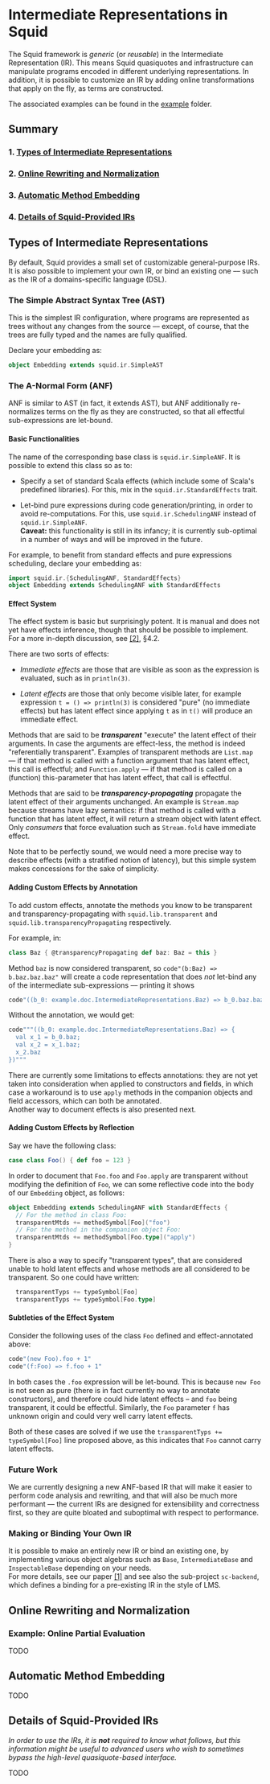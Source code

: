 # Intermediate Representations in Squid

The Squid framework is _generic_ (or _reusable_) in the Intermediate Representation (IR).
This means Squid quasiquotes and infrastructure can manipulate programs encoded in different underlying representations.
In addition, it is possible to customize an IR by adding online transformations that apply on the fly, as terms are constructed.
<a name="qsr"></a>

The associated examples can be found in the 
[example](/example/src/main/scala/example) folder.


## Summary

### 1. [Types of Intermediate Representations](#ir-types)
### 2. [Online Rewriting and Normalization](#rwg-norm)
### 3. [Automatic Method Embedding](#mtd-embed)
### 4. [Details of Squid-Provided IRs](#details)












<a name="ir-types"></a>
## Types of Intermediate Representations

By default, Squid provides a small set of customizable general-purpose IRs.
It is also possible to implement your own IR, or bind an existing one 
–– such as the IR of a domains-specific language (DSL).


### The Simple Abstract Syntax Tree (AST)

This is the simplest IR configuration, where programs are represented as trees without any changes from the source –– except, of course, that the trees are fully typed and the names are fully qualified.

Declare your embedding as:
```scala
object Embedding extends squid.ir.SimpleAST
```

<!-- **Details:**  -->
<!-- #### Details -->


### The A-Normal Form (ANF)

ANF is similar to AST (in fact, it extends AST), but ANF additionally re-normalizes terms on the fly as they are constructed, 
so that all effectful sub-expressions are let-bound.


#### Basic Functionalities

The name of the corresponding base class is `squid.ir.SimpleANF`.
It is possible to extend this class so as to:

 * Specify a set of standard Scala effects (which include some of Scala's predefined libraries). For this, mix in the `squid.ir.StandardEffects` trait.
 
 * Let-bind pure expressions during code generation/printing, in order to avoid re-computations. For this, use `squid.ir.SchedulingANF` instead of `squid.ir.SimpleANF`.  
 **Caveat:** this functionality is still in its infancy; 
 it is currently sub-optimal in a number of ways and will be improved in the future.

For example, to benefit from standard effects and pure expressions scheduling,
declare your embedding as:
```scala
import squid.ir.{SchedulingANF, StandardEffects}
object Embedding extends SchedulingANF with StandardEffects
```


#### Effect System

The effect system is basic but surprisingly potent. 
It is manual and does not yet have effects inference, though that should be possible to implement.  
For a more in-depth discussion, see [[2]](/README.md#gpce17), §4.2.

There are two sorts of effects: 

 * _Immediate effects_ are those that are visible as soon as the expression is evaluated, 
   such as in `println(3)`.
 
 * _Latent effects_ are those that only become visible later, for example expression `t = () => println(3)` is considered "pure" (no immediate effects) but has latent effect since applying `t` as in `t()` will produce an immediate effect.
 
Methods that are said to be **_transparent_** "execute" the latent effect of their arguments. 
In case the arguments are effect-less, the method is indeed "referentially transparent". Examples of transparent methods are `List.map` –– if that method is called with a function argument that has latent effect, this call is effectful; and `Function.apply` –– if that method is called on a (function) this-parameter that has latent effect, that call is effectful.

Methods that are said to be **_transparency-propagating_** propagate the latent effect of their arguments unchanged. An example is `Stream.map` because streams have lazy semantics:
if that method is called with a function that has latent effect, 
it will return a stream object with latent effect. 
Only _consumers_ that force evaluation such as `Stream.fold` have immediate effect.

Note that to be perfectly sound, we would need a more precise way to describe effects (with a stratified notion of latency), but this simple system makes concessions for the sake of simplicity.


#### Adding Custom Effects by Annotation
<!-- ##### By Annotation -->

To add custom effects, annotate the methods you know to be transparent and transparency-propagating with `squid.lib.transparent` and `squid.lib.transparencyPropagating` respectively.

For example, in:
```scala
class Baz { @transparencyPropagating def baz: Baz = this }
```

Method `baz` is now considered transparent, 
so `code"(b:Baz) => b.baz.baz.baz"` will create a code representation that does _not_ let-bind any of the intermediate sub-expressions –– printing it shows

```scala
code"((b_0: example.doc.IntermediateRepresentations.Baz) => b_0.baz.baz.baz)"
```

Without the annotation, we would get:

```scala
code"""((b_0: example.doc.IntermediateRepresentations.Baz) => {
  val x_1 = b_0.baz;
  val x_2 = x_1.baz;
  x_2.baz
})"""
```

There are currently some limitations to effects annotations:
they are not yet taken into consideration when applied to constructors and fields, 
in which case a workaround is to use `apply` methods in the companion objects and field accessors,
which can both be annotated.  
Another way to document effects is also presented next.


<!-- ##### Manually -->
<!-- #### Adding Custom Effects Manually -->
<!-- #### Adding Custom Effects Reflectively -->
#### Adding Custom Effects by Reflection

Say we have the following class:

```scala
case class Foo() { def foo = 123 }
```

In order to document that `Foo.foo` and `Foo.apply` are transparent without modifying the definition of `Foo`, 
we can some reflective code into the body of our `Embedding` object, as follows:

```scala
object Embedding extends SchedulingANF with StandardEffects {
  // For the method in class Foo:
  transparentMtds += methodSymbol[Foo]("foo")
  // For the method in the companion object Foo:
  transparentMtds += methodSymbol[Foo.type]("apply")
}
```

There is also a way to specify "transparent types", 
that are considered unable to hold latent effects and whose methods are all considered to be transparent. So one could have written:

```scala
  transparentTyps += typeSymbol[Foo]
  transparentTyps += typeSymbol[Foo.type]
```


#### Subtleties of the Effect System


Consider the following uses of the class `Foo` defined and effect-annotated above:

```scala
code"(new Foo).foo + 1"
code"(f:Foo) => f.foo + 1"
```

In both cases the `.foo` expression will be let-bound. 
This is because `new Foo` is not seen as pure (there is in fact currently no way to annotate constructors), and therefore could hide latent effects – and `foo` being transparent, it could be effectful. Similarly, the `Foo` parameter `f` has unknown origin and could very well carry latent effects.

Both of these cases are solved if we use the `transparentTyps += typeSymbol[Foo]` line proposed above, as this indicates that `Foo` cannot carry latent effects.









### Future Work

We are currently designing a new ANF-based IR that will make it easier to perform code analysis and rewriting, and that will also be much more performant –– the current IRs are designed for extensibility and correctness first, so they are quite bloated and suboptimal with respect to performance.



### Making or Binding Your Own IR

It is possible to make an entirely new IR or bind an existing one, 
by implementing various object algebras such as `Base`, `IntermediateBase` and `InspectableBase`
depending on your needs.  
For more details, see our paper [[1]](/README.md#scala17) and see also the sub-project `sc-backend`, which defines a binding for a pre-existing IR in the style of LMS.












<a name="rwg-norm"></a>
## Online Rewriting and Normalization



### Example: Online Partial Evaluation

TODO




<a name="mtd-embed"></a>
## Automatic Method Embedding

TODO




<a name="details"></a>
## Details of Squid-Provided IRs

_In order to use the IRs, it is **not** required to know what follows, 
but this information might be useful to advanced users who wish to sometimes bypass the high-level quasiquote-based interface._

TODO











